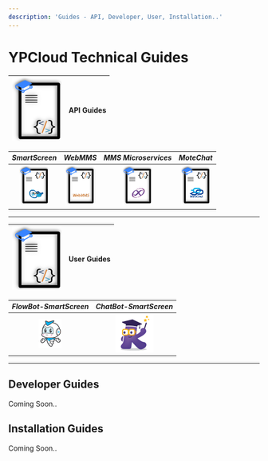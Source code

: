 ```yaml
---
description: 'Guides - API, Developer, User, Installation..'
---
```


# YPCloud Technical Guides

| ![](.gitbook/assets/gb_api_g_100x127.png) | **API Guides** |
| :--- | :--- |


| _SmartScreen_ | _WebMMS_ | _MMS Microservices_ | _MoteChat_ |
| :---: | :---: | :---: | :---: |
| [![](.gitbook/assets/ss_api_g60x82.png)](https://gitbook.ypcloud.com/smartscreen-api-guide) | [![](.gitbook/assets/webmms_api_g60x82.png)](https://gitbook.ypcloud.com/webmms-api-guide) | [![](.gitbook/assets/mms_api_g60x82.png)](https://gitbook.ypcloud.com/mms-microservices-api-guide) | [![](.gitbook/assets/mc_api_g60x82.png)](https://gitbook.ypcloud.com/motechat-api-guide) |

---

| ![](.gitbook/assets/gb_api_g_100x127.png) | **User Guides** |
| :--- | :--- |


| _FlowBot-SmartScreen_ | _ChatBot-SmartScreen_
| :---: | :---: |
| [![](.gitbook/assets/flowbot_logo_s.png)](https://gitbook.ypcloud.com/flowbot-for-smartscreen) | [![](.gitbook/assets/chatbot_logo76x77.png)](https://gitbook.ypcloud.com/chatbot-for-smartscreen) |

---

## Developer Guides

Coming Soon..

## Installation Guides

Coming Soon..

